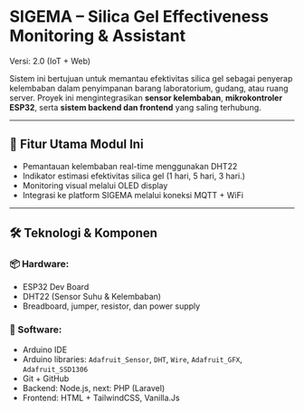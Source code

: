 # SIGEMA – Silica Gel Effectiveness Monitoring & Assistant

Versi: 2.0 (IoT + Web)

Sistem ini bertujuan untuk memantau efektivitas silica gel sebagai penyerap kelembaban dalam penyimpanan barang laboratorium, gudang, atau ruang server. Proyek ini mengintegrasikan **sensor kelembaban**, **mikrokontroler ESP32**, serta **sistem backend dan frontend** yang saling terhubung.

---

## 🧩 Fitur Utama Modul Ini

- Pemantauan kelembaban real-time menggunakan DHT22
- Indikator estimasi efektivitas silica gel (1 hari, 5 hari, 3 hari.)
- Monitoring visual melalui OLED display
- Integrasi ke platform SIGEMA melalui koneksi MQTT + WiFi

---

## 🛠 Teknologi & Komponen

### 📦 Hardware:

- ESP32 Dev Board
- DHT22 (Sensor Suhu & Kelembaban)
- Breadboard, jumper, resistor, dan power supply

### 🧪 Software:

- Arduino IDE
- Arduino libraries: `Adafruit_Sensor`, `DHT`, `Wire`, `Adafruit_GFX`, `Adafruit_SSD1306`
- Git + GitHub
- Backend: Node.js, next: PHP (Laravel)
- Frontend: HTML + TailwindCSS, Vanilla.Js
